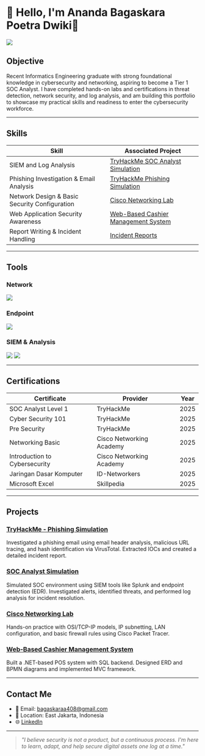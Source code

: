 # 👋 Hello, I'm Ananda Bagaskara Poetra Dwiki👋 

<a href="https://www.linkedin.com/in/ananda-bagaskara-poetra-dwiki-34492b221/">
  <img src="https://img.shields.io/badge/-LinkedIn-0072b1?&style=for-the-badge&logo=linkedin&logoColor=white" />
</a>

## Objective

Recent Informatics Engineering graduate with strong foundational knowledge in cybersecurity and networking, aspiring to become a Tier 1 SOC Analyst. I have completed hands-on labs and certifications in threat detection, network security, and log analysis, and am building this portfolio to showcase my practical skills and readiness to enter the cybersecurity workforce.

---

## Skills

| Skill                                         | Associated Project         |
|-----------------------------------------------|----------------------------|
| SIEM and Log Analysis                         | [TryHackMe SOC Analyst Simulation](./tryhackme-soc-simulation) |
| Phishing Investigation & Email Analysis       | [TryHackMe Phishing Simulation](./tryhackme-phishing-simulation) |
| Network Design & Basic Security Configuration | [Cisco Networking Lab](./networking-lab) |
| Web Application Security Awareness            | [Web-Based Cashier Management System](./cashier-management-system) |
| Report Writing & Incident Handling            | [Incident Reports](./incident-reports) |

---

## Tools

### Network
<div>
  <img src="https://img.shields.io/badge/-Wireshark-1679A7?&style=for-the-badge&logo=Wireshark&logoColor=white" />
</div>

### Endpoint
<div>
  <img src="https://img.shields.io/badge/-Microsoft_Defender_for_Endpoint-00A4EF?&style=for-the-badge&logo=Microsoft&logoColor=white" />
</div>

### SIEM & Analysis
<div>
  <img src="https://img.shields.io/badge/-Splunk-000000?&style=for-the-badge&logo=Splunk&logoColor=white" />
  <img src="https://img.shields.io/badge/-Elastic-005571?&style=for-the-badge&logo=Elastic&logoColor=white" />
</div>

---

## Certifications

| Certificate | Provider | Year |
|------------|----------|------|
| SOC Analyst Level 1 | TryHackMe | 2025 |
| Cyber Security 101 | TryHackMe | 2025 |
| Pre Security | TryHackMe | 2025 |
| Networking Basic | Cisco Networking Academy | 2025 |
| Introduction to Cybersecurity | Cisco Networking Academy | 2025 |
| Jaringan Dasar Komputer | ID-Networkers | 2025 |
| Microsoft Excel | Skillpedia | 2025 |

---

## Projects

### [TryHackMe - Phishing Simulation](./tryhackme-phishing-simulation)
Investigated a phishing email using email header analysis, malicious URL tracing, and hash identification via VirusTotal. Extracted IOCs and created a detailed incident report.

### [SOC Analyst Simulation](./tryhackme-soc-simulation)
Simulated SOC environment using SIEM tools like Splunk and endpoint detection (EDR). Investigated alerts, identified threats, and performed log analysis for incident resolution.

### [Cisco Networking Lab](./networking-lab)
Hands-on practice with OSI/TCP-IP models, IP subnetting, LAN configuration, and basic firewall rules using Cisco Packet Tracer.

### [Web-Based Cashier Management System](./cashier-management-system)
Built a .NET-based POS system with SQL backend. Designed ERD and BPMN diagrams and implemented MVC framework.

---

## Contact Me

- 📧 Email: bagaskaraa408@gmail.com  
- 📍 Location: East Jakarta, Indonesia  
- 🌐 [LinkedIn](https://www.linkedin.com/in/ananda-bagaskara-poetra-dwiki-34492b221/)

---

> *"I believe security is not a product, but a continuous process. I'm here to learn, adapt, and help secure digital assets one log at a time."*
